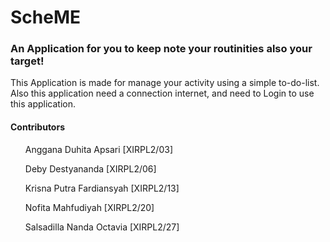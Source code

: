 # ScheME 


<h3> An Application for you to keep note your routinities also your target! </h3>


<p>This Application is made for manage your activity using a simple to-do-list. <br>
Also this application need a connection internet, and need to Login to use this application. </p>


<h4> Contributors </h4>
<ul> Anggana Duhita Apsari    [XIRPL2/03] </ul>
<ul>Deby Destyananda    [XIRPL2/06]</ul>
<ul>Krisna Putra Fardiansyah    [XIRPL2/13]</ul>
<ul>Nofita Mahfudiyah   [XIRPL2/20]</ul>
<ul>Salsadilla Nanda Octavia   [XIRPL2/27]</ul>
